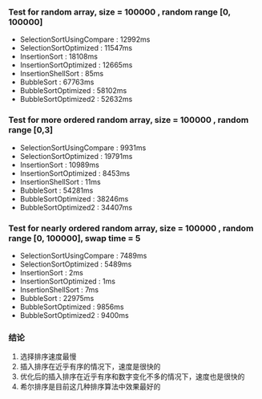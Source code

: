 ### Test for random array, size = 100000 , random range [0, 100000]
- SelectionSortUsingCompare : 12992ms
- SelectionSortOptimized : 11547ms
- InsertionSort : 18108ms
- InsertionSortOptimized : 12665ms
- InsertionShellSort : 85ms
- BubbleSort : 67763ms
- BubbleSortOptimized : 58102ms
- BubbleSortOptimized2 : 52632ms


### Test for more ordered random array, size = 100000 , random range [0,3]
- SelectionSortUsingCompare : 9931ms
- SelectionSortOptimized : 19791ms
- InsertionSort : 10989ms
- InsertionSortOptimized : 8453ms
- InsertionShellSort : 11ms
- BubbleSort : 54281ms
- BubbleSortOptimized : 38246ms
- BubbleSortOptimized2 : 34407ms


### Test for nearly ordered random array, size = 100000 , random range [0, 100000], swap time = 5
- SelectionSortUsingCompare : 7489ms
- SelectionSortOptimized : 5489ms
- InsertionSort : 2ms
- InsertionSortOptimized : 1ms
- InsertionShellSort : 7ms
- BubbleSort : 22975ms
- BubbleSortOptimized : 9856ms
- BubbleSortOptimized2 : 9400ms

### 结论
1. 选择排序速度最慢
2. 插入排序在近乎有序的情况下，速度是很快的
3. 优化后的插入排序在近乎有序和数字变化不多的情况下，速度也是很快的
4. 希尔排序是目前这几种排序算法中效果最好的